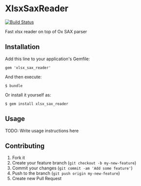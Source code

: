 # XlsxSaxReader

[![Build Status](https://travis-ci.org/gabynaiman/xlsx_sax_reader.png?branch=master)](https://travis-ci.org/gabynaiman/xlsx_sax_reader)

Fast xlsx reader on top of Ox SAX parser

## Installation

Add this line to your application's Gemfile:

    gem 'xlsx_sax_reader'

And then execute:

    $ bundle

Or install it yourself as:

    $ gem install xlsx_sax_reader

## Usage

TODO: Write usage instructions here

## Contributing

1. Fork it
2. Create your feature branch (`git checkout -b my-new-feature`)
3. Commit your changes (`git commit -am 'Add some feature'`)
4. Push to the branch (`git push origin my-new-feature`)
5. Create new Pull Request
